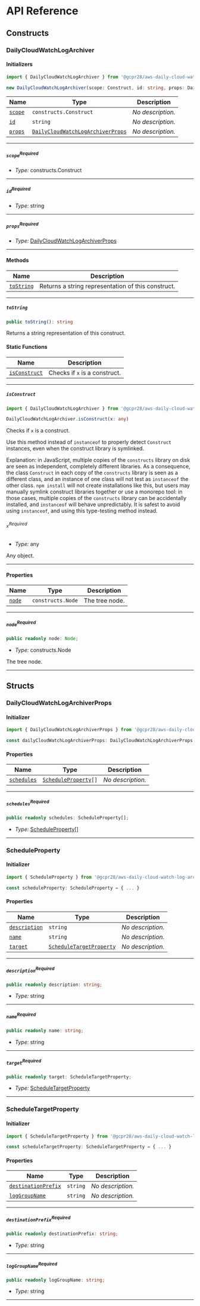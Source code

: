 # API Reference <a name="API Reference" id="api-reference"></a>

## Constructs <a name="Constructs" id="Constructs"></a>

### DailyCloudWatchLogArchiver <a name="DailyCloudWatchLogArchiver" id="@gcpr28/aws-daily-cloud-watch-log-archiver.DailyCloudWatchLogArchiver"></a>

#### Initializers <a name="Initializers" id="@gcpr28/aws-daily-cloud-watch-log-archiver.DailyCloudWatchLogArchiver.Initializer"></a>

```typescript
import { DailyCloudWatchLogArchiver } from '@gcpr28/aws-daily-cloud-watch-log-archiver'

new DailyCloudWatchLogArchiver(scope: Construct, id: string, props: DailyCloudWatchLogArchiverProps)
```

| **Name** | **Type** | **Description** |
| --- | --- | --- |
| <code><a href="#@gcpr28/aws-daily-cloud-watch-log-archiver.DailyCloudWatchLogArchiver.Initializer.parameter.scope">scope</a></code> | <code>constructs.Construct</code> | *No description.* |
| <code><a href="#@gcpr28/aws-daily-cloud-watch-log-archiver.DailyCloudWatchLogArchiver.Initializer.parameter.id">id</a></code> | <code>string</code> | *No description.* |
| <code><a href="#@gcpr28/aws-daily-cloud-watch-log-archiver.DailyCloudWatchLogArchiver.Initializer.parameter.props">props</a></code> | <code><a href="#@gcpr28/aws-daily-cloud-watch-log-archiver.DailyCloudWatchLogArchiverProps">DailyCloudWatchLogArchiverProps</a></code> | *No description.* |

---

##### `scope`<sup>Required</sup> <a name="scope" id="@gcpr28/aws-daily-cloud-watch-log-archiver.DailyCloudWatchLogArchiver.Initializer.parameter.scope"></a>

- *Type:* constructs.Construct

---

##### `id`<sup>Required</sup> <a name="id" id="@gcpr28/aws-daily-cloud-watch-log-archiver.DailyCloudWatchLogArchiver.Initializer.parameter.id"></a>

- *Type:* string

---

##### `props`<sup>Required</sup> <a name="props" id="@gcpr28/aws-daily-cloud-watch-log-archiver.DailyCloudWatchLogArchiver.Initializer.parameter.props"></a>

- *Type:* <a href="#@gcpr28/aws-daily-cloud-watch-log-archiver.DailyCloudWatchLogArchiverProps">DailyCloudWatchLogArchiverProps</a>

---

#### Methods <a name="Methods" id="Methods"></a>

| **Name** | **Description** |
| --- | --- |
| <code><a href="#@gcpr28/aws-daily-cloud-watch-log-archiver.DailyCloudWatchLogArchiver.toString">toString</a></code> | Returns a string representation of this construct. |

---

##### `toString` <a name="toString" id="@gcpr28/aws-daily-cloud-watch-log-archiver.DailyCloudWatchLogArchiver.toString"></a>

```typescript
public toString(): string
```

Returns a string representation of this construct.

#### Static Functions <a name="Static Functions" id="Static Functions"></a>

| **Name** | **Description** |
| --- | --- |
| <code><a href="#@gcpr28/aws-daily-cloud-watch-log-archiver.DailyCloudWatchLogArchiver.isConstruct">isConstruct</a></code> | Checks if `x` is a construct. |

---

##### `isConstruct` <a name="isConstruct" id="@gcpr28/aws-daily-cloud-watch-log-archiver.DailyCloudWatchLogArchiver.isConstruct"></a>

```typescript
import { DailyCloudWatchLogArchiver } from '@gcpr28/aws-daily-cloud-watch-log-archiver'

DailyCloudWatchLogArchiver.isConstruct(x: any)
```

Checks if `x` is a construct.

Use this method instead of `instanceof` to properly detect `Construct`
instances, even when the construct library is symlinked.

Explanation: in JavaScript, multiple copies of the `constructs` library on
disk are seen as independent, completely different libraries. As a
consequence, the class `Construct` in each copy of the `constructs` library
is seen as a different class, and an instance of one class will not test as
`instanceof` the other class. `npm install` will not create installations
like this, but users may manually symlink construct libraries together or
use a monorepo tool: in those cases, multiple copies of the `constructs`
library can be accidentally installed, and `instanceof` will behave
unpredictably. It is safest to avoid using `instanceof`, and using
this type-testing method instead.

###### `x`<sup>Required</sup> <a name="x" id="@gcpr28/aws-daily-cloud-watch-log-archiver.DailyCloudWatchLogArchiver.isConstruct.parameter.x"></a>

- *Type:* any

Any object.

---

#### Properties <a name="Properties" id="Properties"></a>

| **Name** | **Type** | **Description** |
| --- | --- | --- |
| <code><a href="#@gcpr28/aws-daily-cloud-watch-log-archiver.DailyCloudWatchLogArchiver.property.node">node</a></code> | <code>constructs.Node</code> | The tree node. |

---

##### `node`<sup>Required</sup> <a name="node" id="@gcpr28/aws-daily-cloud-watch-log-archiver.DailyCloudWatchLogArchiver.property.node"></a>

```typescript
public readonly node: Node;
```

- *Type:* constructs.Node

The tree node.

---


## Structs <a name="Structs" id="Structs"></a>

### DailyCloudWatchLogArchiverProps <a name="DailyCloudWatchLogArchiverProps" id="@gcpr28/aws-daily-cloud-watch-log-archiver.DailyCloudWatchLogArchiverProps"></a>

#### Initializer <a name="Initializer" id="@gcpr28/aws-daily-cloud-watch-log-archiver.DailyCloudWatchLogArchiverProps.Initializer"></a>

```typescript
import { DailyCloudWatchLogArchiverProps } from '@gcpr28/aws-daily-cloud-watch-log-archiver'

const dailyCloudWatchLogArchiverProps: DailyCloudWatchLogArchiverProps = { ... }
```

#### Properties <a name="Properties" id="Properties"></a>

| **Name** | **Type** | **Description** |
| --- | --- | --- |
| <code><a href="#@gcpr28/aws-daily-cloud-watch-log-archiver.DailyCloudWatchLogArchiverProps.property.schedules">schedules</a></code> | <code><a href="#@gcpr28/aws-daily-cloud-watch-log-archiver.ScheduleProperty">ScheduleProperty</a>[]</code> | *No description.* |

---

##### `schedules`<sup>Required</sup> <a name="schedules" id="@gcpr28/aws-daily-cloud-watch-log-archiver.DailyCloudWatchLogArchiverProps.property.schedules"></a>

```typescript
public readonly schedules: ScheduleProperty[];
```

- *Type:* <a href="#@gcpr28/aws-daily-cloud-watch-log-archiver.ScheduleProperty">ScheduleProperty</a>[]

---

### ScheduleProperty <a name="ScheduleProperty" id="@gcpr28/aws-daily-cloud-watch-log-archiver.ScheduleProperty"></a>

#### Initializer <a name="Initializer" id="@gcpr28/aws-daily-cloud-watch-log-archiver.ScheduleProperty.Initializer"></a>

```typescript
import { ScheduleProperty } from '@gcpr28/aws-daily-cloud-watch-log-archiver'

const scheduleProperty: ScheduleProperty = { ... }
```

#### Properties <a name="Properties" id="Properties"></a>

| **Name** | **Type** | **Description** |
| --- | --- | --- |
| <code><a href="#@gcpr28/aws-daily-cloud-watch-log-archiver.ScheduleProperty.property.description">description</a></code> | <code>string</code> | *No description.* |
| <code><a href="#@gcpr28/aws-daily-cloud-watch-log-archiver.ScheduleProperty.property.name">name</a></code> | <code>string</code> | *No description.* |
| <code><a href="#@gcpr28/aws-daily-cloud-watch-log-archiver.ScheduleProperty.property.target">target</a></code> | <code><a href="#@gcpr28/aws-daily-cloud-watch-log-archiver.ScheduleTargetProperty">ScheduleTargetProperty</a></code> | *No description.* |

---

##### `description`<sup>Required</sup> <a name="description" id="@gcpr28/aws-daily-cloud-watch-log-archiver.ScheduleProperty.property.description"></a>

```typescript
public readonly description: string;
```

- *Type:* string

---

##### `name`<sup>Required</sup> <a name="name" id="@gcpr28/aws-daily-cloud-watch-log-archiver.ScheduleProperty.property.name"></a>

```typescript
public readonly name: string;
```

- *Type:* string

---

##### `target`<sup>Required</sup> <a name="target" id="@gcpr28/aws-daily-cloud-watch-log-archiver.ScheduleProperty.property.target"></a>

```typescript
public readonly target: ScheduleTargetProperty;
```

- *Type:* <a href="#@gcpr28/aws-daily-cloud-watch-log-archiver.ScheduleTargetProperty">ScheduleTargetProperty</a>

---

### ScheduleTargetProperty <a name="ScheduleTargetProperty" id="@gcpr28/aws-daily-cloud-watch-log-archiver.ScheduleTargetProperty"></a>

#### Initializer <a name="Initializer" id="@gcpr28/aws-daily-cloud-watch-log-archiver.ScheduleTargetProperty.Initializer"></a>

```typescript
import { ScheduleTargetProperty } from '@gcpr28/aws-daily-cloud-watch-log-archiver'

const scheduleTargetProperty: ScheduleTargetProperty = { ... }
```

#### Properties <a name="Properties" id="Properties"></a>

| **Name** | **Type** | **Description** |
| --- | --- | --- |
| <code><a href="#@gcpr28/aws-daily-cloud-watch-log-archiver.ScheduleTargetProperty.property.destinationPrefix">destinationPrefix</a></code> | <code>string</code> | *No description.* |
| <code><a href="#@gcpr28/aws-daily-cloud-watch-log-archiver.ScheduleTargetProperty.property.logGroupName">logGroupName</a></code> | <code>string</code> | *No description.* |

---

##### `destinationPrefix`<sup>Required</sup> <a name="destinationPrefix" id="@gcpr28/aws-daily-cloud-watch-log-archiver.ScheduleTargetProperty.property.destinationPrefix"></a>

```typescript
public readonly destinationPrefix: string;
```

- *Type:* string

---

##### `logGroupName`<sup>Required</sup> <a name="logGroupName" id="@gcpr28/aws-daily-cloud-watch-log-archiver.ScheduleTargetProperty.property.logGroupName"></a>

```typescript
public readonly logGroupName: string;
```

- *Type:* string

---



